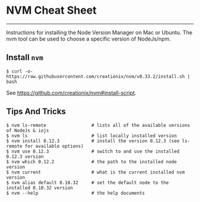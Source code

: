 # NVM Cheat Sheet
----

Instructions for installing the Node Version Manager on Mac or Ubuntu. The nvm tool can be
used to choose a specific version of NodeJs/npm.

## Install `nvm`

```
$ curl -o- https://raw.githubusercontent.com/creationix/nvm/v0.33.2/install.sh | bash
```
See https://github.com/creationix/nvm#install-script.

## Tips And Tricks

```
$ nvm ls-remote                 # lists all of the available versions of NodeJs & iojs
$ nvm ls                        # list locally installed version
$ nvm install 0.12.3            # install the version 0.12.3 (see ls-remote for available options)
$ nvm use 0.12.3                # switch to and use the installed 0.12.3 version
$ nvm which 0.12.2              # the path to the installed node version
$ nvm current                   # what is the current installed nvm version
$ nvm alias default 0.10.32     # set the default node to the installed 0.10.32 version
$ nvm --help                    # the help documents
```

